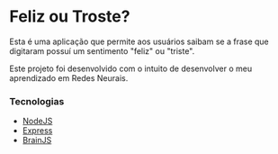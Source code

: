 # Feliz ou Troste?

Esta é uma aplicação que permite aos usuários saibam se a frase que digitaram possuí um sentimento "feliz" ou "triste".

Este projeto foi desenvolvido com o intuito de desenvolver o meu aprendizado em Redes Neurais.

### Tecnologias
- <a href="https://nodejs.org/" target="_blank">NodeJS</a>
- <a href="https://expressjs.com/" target="_blank">Express</a>
- <a href="https://github.com/BrainJS/brain.js" _target="_blank">BrainJS</a>
